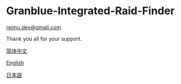 # Granblue-Integrated-Raid-Finder

reimu.dev@gmail.com

Thank you all for your support.

[简体中文](/zh_CN.md)

[English](/en_US.md)

[日本語](/jp.md)
